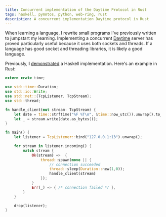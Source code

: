 ```yaml
---
title: Concurrent implementation of the Daytime Protocol in Rust
tags: haskell, pymntos, python, web-ring, rust
description: A concurrent implementation Daytime protocol in Rust
---
```


When learning a language, I rewrite small programs I've previously written to
jumpstart my learning. Implementing a concurrent
[Daytime](https://en.wikipedia.org/wiki/Daytime_Protocol) server has proved
particularly useful because it uses both sockets and threads. If a language has
good socket and threading libraries, it is likely a good language.

Previously, I
[demonstrated](http://kyle.marek-spartz.org/posts/2014-08-26-concurrent-implementation-of-the-daytime-protocol-in-haskell.html)
a Haskell implementation. Here's an example in Rust:

```rust
extern crate time;

use std::time::Duration;
use std::io::Write;
use std::net::{TcpListener, TcpStream};
use std::thread;

fn handle_client(mut stream: TcpStream) {
    let date = time::strftime("%F %T\n", &time::now_utc()).unwrap().to_string();
    let _ = stream.write(date.as_bytes());
}

fn main() {
    let listener = TcpListener::bind("127.0.0.1:13").unwrap();

    for stream in listener.incoming() {
        match stream {
            Ok(stream) =>  {
                thread::spawn(move || {
                    // connection succeeded
                    thread::sleep(Duration::new(1,0));
                    handle_client(stream)
                });
            }
            Err(_) => { /* connection failed */ },
        }
    }

    drop(listener);
}
```
